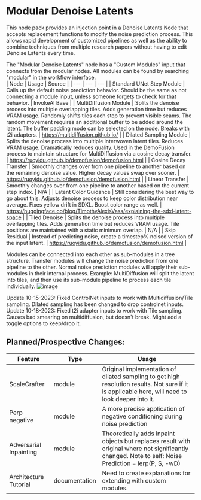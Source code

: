 # Modular Denoise Latents
This node pack provides an injection point in a Denoise Latents Node that accepts replacement functions to modify the noise prediction process. This allows rapid development of customized pipelines as well as the ability to combine techniques from multiple research papers without having to edit Denoise Latents every time.  
  
The "Modular Denoise Latents" node has a "Custom Modules" input that connects from the modular nodes. All modules can be found by searching "modular" in the workflow interface.  
| Node | Usage | Source |
| --- | --- | --- |
| Standard UNet Step Module | Calls up the default noise prediction behavior. Should be the same as not connecting a module input, unless someone forgets to check for that behavior. | InvokeAI Base |
| MultiDiffusion Module | Splits the denoise process into multiple overlapping tiles. Adds generation time but reduces VRAM usage. Randomly shifts tiles each step to prevent visible seams. The random movement requires an additional buffer to be added around the latent. The buffer padding mode can be selected on the node. Breaks with t2i adapters. | https://multidiffusion.github.io/ |
| Dilated Sampling Module | Splits the denoise process into multiple interwoven latent tiles. Reduces VRAM usage. Dramatically reduces quality. Used in the DemoFusion process to maintain structure for MultiDiffusion via a cosine decay transfer. | https://ruoyidu.github.io/demofusion/demofusion.html |
| Cosine Decay Transfer | Smoothly changes over from one pipeline to another based on the remaining denoise value. Higher decay values swap over sooner. | https://ruoyidu.github.io/demofusion/demofusion.html |
| Linear Transfer | Smoothly changes over from one pipeline to another based on the current step index. | N/A |
| Latent Color Guidance | Still considering the best way to go about this. Adjusts denoise process to keep color distribution near average. Fixes yellow drift in SDXL. Boost color range as well. | https://huggingface.co/blog/TimothyAlexisVass/explaining-the-sdxl-latent-space |
| Tiled Denoise | Splits the denoise process into multiple overlapping tiles. Adds generation time but reduces VRAM usage. Tile positions are maintained with a static minimum overlap. | N/A |
| Skip Residual | Instead of predicting noise, create a timestep% noised version of the input latent. | https://ruoyidu.github.io/demofusion/demofusion.html |

Modules can be connected into each other as sub-modules in a tree structure. Transfer modules will change the noise prediction from one pipeline to the other. Normal noise prediction modules will apply their sub-modules in their internal process. Example: MultiDiffusion will split the latent into tiles, and then use its sub-module pipeline to process each tile individually.
![image](https://github.com/dunkeroni/InvokeAI_DemoFusion/assets/3298737/06fc0004-830b-4895-bf0e-b97976b612b1)  

Update 10-15-2023: Fixed ControlNet inputs to work with Multidiffusion/Tile sampling. Dilated sampling has been changed to drop controlnet inputs.  
Update 10-18-2023: Fixed t2i adapter inputs to work with Tile sampling. Causes bad smearing on multidiffusion, but doesn't break. Might add a toggle options to keep/drop it.  

## Planned/Prospective Changes:  
| Feature | Type | Usage |
| --- | --- | --- |
| ScaleCrafter | module | Original implementation of dilated sampling to get high resolution results. Not sure if it is applicable here, will need to look deeper into it. |
| Perp negative | module | A more precise application of negative conditioning during noise prediction |
| Adversarial Inpainting | module | Theoretically adds inpaint objects but replaces result with original where not significantly changed. Note to self: Noise Prediction = lerp(P, S, -wD) |
| Architecture Tutorial | documentation | Need to create explanations for extending with custom modules. |
